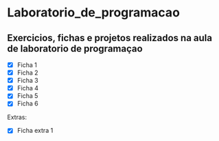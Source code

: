 # Laboratorio_de_programacao

## Exercicios, fichas e projetos realizados na aula de laboratorio de programaçao 

- [x] Ficha 1
- [x] Ficha 2
- [x] Ficha 3
- [x] Ficha 4 
- [x] Ficha 5 
- [x] Ficha 6

Extras:

- [x] Ficha extra 1 
